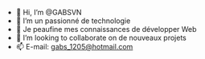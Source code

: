 - 👋 Hi, I’m @GABSVN
- 👀 I’m  un passionné de technologie
- 🌱  Je peaufine mes connaissances de développer Web
- 💞️ I’m looking to collaborate on  de nouveaux projets
- 📫  E-mail: gabs_1205@hotmail.com

<!---
GABSVN/GABSVN is a ✨ special ✨ repository because its `README.md` (this file) appears on your GitHub profile.
You can click the Preview link to take a look at your changes.
--->




